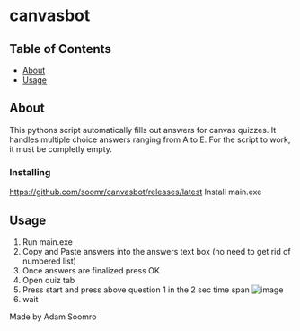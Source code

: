 # canvasbot

## Table of Contents
+ [About](#about)
+ [Usage](#usage)
## About <a name = "about"></a>
This pythons script automatically fills out answers for canvas quizzes. It handles multiple choice answers ranging from A to E. For the script to work, it must be completly empty.


### Installing

https://github.com/soomr/canvasbot/releases/latest
Install main.exe

## Usage <a name = "usage"></a>

1.  Run main.exe
2.  Copy and Paste answers into the answers text box (no need to get rid of numbered list)
3.  Once answers are finalized press OK
4.  Open quiz tab
5.  Press start and press above question 1 in the 2 sec time span
![image](https://user-images.githubusercontent.com/52680308/113430046-7c599800-93a7-11eb-8f35-088b1e8ca4a3.png)
6. wait

Made by Adam Soomro
